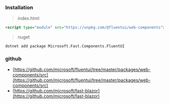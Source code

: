 ### Installation
> index.html
```html
<script type="module" src="https://unpkg.com/@fluentui/web-components"></script>
```
> nuget
```shell
dotnet add package Microsoft.Fast.Components.FluentUI
```
### github
- [https://github.com/microsoft/fluentui/tree/master/packages/web-components/src](https://github.com/microsoft/fluentui/tree/master/packages/web-components/src)
- [https://github.com/microsoft/fast-blazor](https://github.com/microsoft/fast-blazor)
